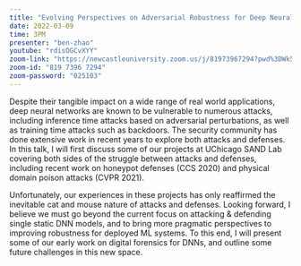 ```yaml
---
title: "Evolving Perspectives on Adversarial Robustness for Deep Neural Networks"
date: 2022-03-09
time: 3PM
presenter: "ben-zhao"
youtube: "rdisOGCvXYY"
zoom-link: "https://newcastleuniversity.zoom.us/j/81973967294?pwd%3DWk52RUpDSis1SDl1NmJOV2dEcGRadz09"
zoom-id: "819 7396 7294"
zoom-password: "025103"
---
```


Despite their tangible impact on a wide range of real world applications, deep neural networks are known to be vulnerable to numerous attacks, including inference time attacks based on adversarial perturbations, as well as training time attacks such as backdoors. The security community has done extensive work in recent years to explore both attacks and defenses. In this talk, I will first discuss some of our projects at UChicago SAND Lab covering both sides of the struggle between attacks and defenses, including recent work on honeypot defenses (CCS 2020) and physical domain poison attacks (CVPR 2021).

Unfortunately, our experiences in these projects has only reaffirmed the inevitable cat and mouse nature of attacks and defenses. Looking forward, I believe we must go beyond the current focus on attacking & defending single static DNN models, and to bring more pragmatic perspectives to improving robustness for deployed ML systems. To this end, I will present some of our early work on digital forensics for DNNs, and outline some future challenges in this new space.
